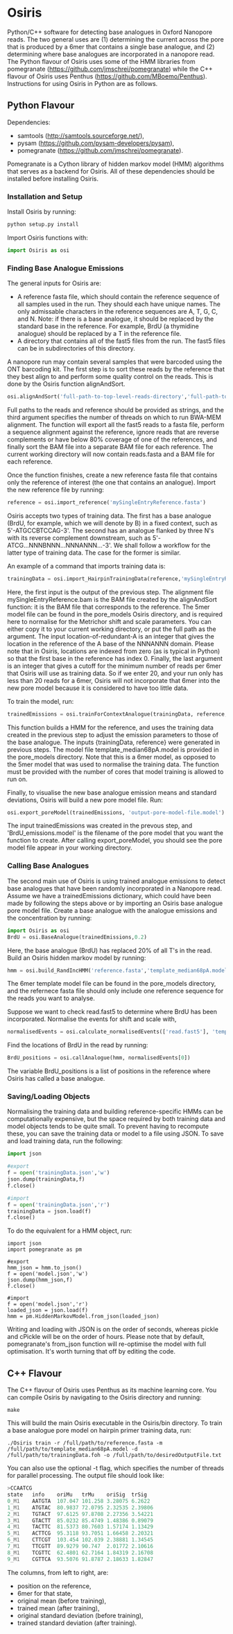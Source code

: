 # Osiris
Python/C++ software for detecting base analogues in Oxford Nanopore reads.  The two general uses are (1) determining the current across the pore that is produced by a 6mer that contains a single base analogue, and (2) determining where base analogues are incorporated in a nanopore read.  The Python flavour of Osiris uses some of the HMM libraries from pomegranate (https://github.com/jmschrei/pomegranate) while the C++ flavour of Osiris uses Penthus (https://github.com/MBoemo/Penthus).  Instructions for using Osiris in Python are as follows.

## Python Flavour
Dependencies:
- samtools (http://samtools.sourceforge.net/),
- pysam (https://github.com/pysam-developers/pysam),
- pomegranate (https://github.com/jmschrei/pomegranate).

Pomegranate is a Cython library of hidden markov model (HMM) algorithms that serves as a backend for Osiris.  All of these dependencies should be installed before installing Osiris.

### Installation and Setup
Install Osiris by running:
```python
python setup.py install
```      
Import Osiris functions with:
```python
import Osiris as osi
```

### Finding Base Analogue Emissions
The general inputs for Osiris are:
- A reference fasta file, which should contain the reference sequence of all samples used in the run.  They should each have unique names.  The only admissable characters in the reference sequences are A, T, G, C, and N.  Note: if there is a base analogue, it should be replaced by the standard base in the reference.  For example, BrdU (a thymidine analogue) should be replaced by a T in the reference file.
- A directory that contains all of the fast5 files from the run.  The fast5 files can be in subdirectories of this directory.

A nanopore run may contain several samples that were barcoded using the ONT barcoding kit.  The first step is to sort these reads by the reference that they best align to and perform some quality control on the reads.  This is done by the Osiris function alignAndSort.
```python
osi.alignAndSort('full-path-to-top-level-reads-directory','full-path-to-reference-fasta',number-of-threads)
```
Full paths to the reads and reference should be provided as strings, and the third argument specifies the number of threads on which to run BWA-MEM alignment.  The function will export all the fast5 reads to a fasta file, perform a sequence alignment against the reference, ignore reads that are reverse complements or have below 80% coverage of one of the references, and finally sort the BAM file into a separate BAM file for each reference.  The current working directory will now contain reads.fasta and a BAM file for each reference.

Once the function finishes, create a new reference fasta file that contains only the reference of interest (the one that contains an analogue).  Import the new reference file by running:

```python
reference = osi.import_reference('mySingleEntryReference.fasta')
```

Osiris accepts two types of training data.  The first has a base analogue (BrdU, for example, which we will denote by B) in a fixed context, such as 5'-ATGCCBTCCAG-3'.  The second has an analogue flanked by three N's with its reverse complement downstream, such as 5'-ATCG...NNNBNNN...NNNANNN...-3'.  We shall follow a workflow for the latter type of training data.  The case for the former is similar.

An example of a command that imports training data is:
```python
trainingData = osi.import_HairpinTrainingData(reference,'mySingleEntryReference.bam','template_median68pA.5mers.model',location-of-redundant-A,minimum-reads-threshold)
```
Here, the first input is the output of the previous step.  The alignment file mySingleEntryReference.bam is the BAM file created by the alignAndSort function: it is the BAM file that corresponds to the reference.  The 5mer model file can be found in the pore_models Osiris directory, and is required here to normalise for the Metrichor shift and scale parameters.  You can either copy it to your current working directory, or put the full path as the argument.  The input location-of-redundant-A is an integer that gives the location in the reference of the A base of the NNNANNN domain.  Please note that in Osiris, locations are indexed from zero (as is typical in Python) so that the first base in the reference has index 0.  Finally, the last argument is an integer that gives a cutoff for the minimum number of reads per 6mer that Osiris will use as training data.  So if we enter 20, and your run only has less than 20 reads for a 6mer, Osiris will not incorporate that 6mer into the new pore model because it is considered to have too little data.

To train the model, run:
```python
trainedEmissions = osi.trainForContextAnalogue(trainingData, reference, 'template_median68pA.model', threads)
```
This function builds a HMM for the reference, and uses the training data created in the previous step to adjust the emission parameters to those of the base analogue.  The inputs {trainingData, reference} were generated in previous steps.  The model file template_median68pA.model is provided in the pore_models directory.  Note that this is a 6mer model, as opposed to the 5mer model that was used to normalise the training data.  The function must be provided with the number of cores that model training is allowed to run on.

Finally, to visualise the new base analogue emission means and standard deviations, Osiris will build a new pore model file.  Run:
```python
osi.export_poreModel(trainedEmissions, 'output-pore-model-file.model')
```
The input trainedEmissions was created in the prevous step, and 'BrdU_emissions.model' is the filename of the pore model that you want the function to create.  After calling export_poreModel, you should see the pore model file appear in your working directory.

### Calling Base Analogues
The second main use of Osiris is using trained analogue emissions to detect base analogues that have been randomly incorporated in a Nanopore read.  Assume we have a trainedEmissions dictionary, which could have been made by following the steps above or by importing an Osiris base analogue pore model file.  Create a base analogue with the analogue emissions and the concentration by running:
```python
import Osiris as osi
BrdU = osi.BaseAnalogue(trainedEmissions,0.2)
```
Here, the base analogue (BrdU) has replaced 20% of all T's in the read.  Build an Osiris hidden markov model by running:
```python
hmm = osi.build_RandIncHMM('reference.fasta','template_median68pA.model',analogue=BrdU)
```
The 6mer template model file can be found in the pore_models directory, and the refernece fasta file should only include one reference sequence for the reads you want to analyse.

Suppose we want to check read.fast5 to determine where BrdU has been incorporated.  Normalise the events for shift and scale with,
```python
normalisedEvents = osi.calculate_normalisedEvents(['read.fast5'], 'template_median68pA.5mers.model')
```
Find the locations of BrdU in the read by running:
```python
BrdU_positions = osi.callAnalogue(hmm, normalisedEvents[0])
```
The variable BrdU_positions is a list of positions in the reference where Osiris has called a base analogue.

### Saving/Loading Objects
Normalising the training data and building reference-specific HMMs can be computationally expensive, but the space required by both training data and model objects tends to be quite small.  To prevent having to recompute these, you can save the training data or model to a file using JSON.  To save and load training data, run the following:
```python
import json

#export
f = open('trainingData.json','w')
json.dump(trainingData,f)
f.close()

#import
f = open('trainingData.json','r')
trainingData = json.load(f)
f.close()
```
To do the equivalent for a HMM object, run:
```
import json
import pomegranate as pm

#export
hmm_json = hmm.to_json()
f = open('model.json','w')
json.dump(hmm_json,f)
f.close()

#import
f = open('model.json','r')
loaded_json = json.load(f)
hmm = pm.HiddenMarkovModel.from_json(loaded_json)
```
Writing and loading with JSON is on the order of seconds, whereas pickle and cPickle will be on the order of hours.  Please note that by default, pomegranate's from_json function will re-optimise the model with full optimisation.  It's worth turning that off by editing the code.

## C++ Flavour
The C++ flavour of Osiris uses Penthus as its machine learning core.  You can compile Osiris by navigating to the Osiris directory and running:
```shell
make
```
This will build the main Osiris executable in the Osiris/bin directory.  To train a base analogue pore model on hairpin primer training data, run:
```shell
./Osiris train -r /full/path/to/reference.fasta -m /full/path/to/template_median68pA.model -d /full/path/to/trainingData.foh -o /full/path/to/desiredOutputFile.txt
```
You can also use the optional -t flag, which specifies the number of threads for parallel processing.  The output file should look like:
```c++
>CCAATCG
state	info	oriMu	trMu	oriSig	trSig
0_M1	AATGTA	107.047	101.258	3.28075	6.2622
1_M1	ATGTAC	80.9837	72.0795	2.32535	2.39806
2_M1	TGTACT	97.6125	97.8708	2.27356	3.54221
3_M1	GTACTT	85.0232	85.4749	1.48386	0.89079
4_M1	TACTTC	81.5373	80.7603	1.57174	1.13429
5_M1	ACTTCG	95.3118	93.7051	1.66458	2.20321
6_M1	CTTCGT	103.454	102.039	2.38881	1.34545
7_M1	TTCGTT	89.9279	90.747	2.01772	2.10616
8_M1	TCGTTC	62.4801	62.7164	1.84319	2.16708
9_M1	CGTTCA	93.5076	91.8787	2.18633	1.82847
```
The columns, from left to right, are:
- position on the reference,
- 6mer for that state,
- original mean (before training),
- trained mean (after training),
- original standard deviation (before training),
- trained standard deviation (after training).

